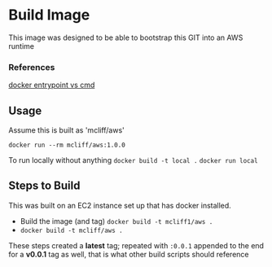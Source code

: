 # Build Image

This image was designed to be able to bootstrap this GIT into an AWS runtime

### References
[docker entrypoint vs cmd](https://www.ctl.io/developers/blog/post/dockerfile-entrypoint-vs-cmd/)


## Usage

Assume this is built as 'mcliff/aws'

`docker run --rm mcliff/aws:1.0.0`


To run locally without anything
`docker build -t local .`
`docker run local`



## Steps to Build

This was built on an EC2 instance set up that has docker installed.

- Build the image (and tag) `docker build -t mcliff1/aws .`
- `docker build -t mcliff/aws .`

These steps created a **latest** tag;  repeated with `:0.0.1` appended to the end for a **v0.0.1** tag as well, that is what other build scripts should reference



